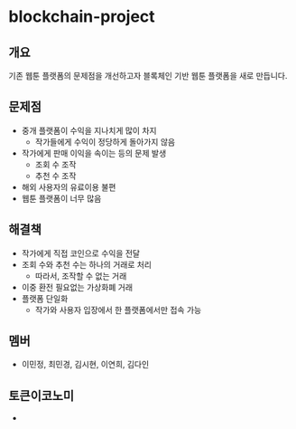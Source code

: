 # blockchain-project


## 개요
기존 웹툰 플랫폼의 문제점을 개선하고자
블록체인 기반 웹툰 플랫폼을 새로 만듭니다.

## 문제점
- 중개 플랫폼이 수익을 지나치게 많이 차지
  - 작가들에게 수익이 정당하게 돌아가지 않음
- 작가에게 판매 이익을 속이는 등의 문제 발생
  - 조회 수 조작
  - 추천 수 조작
- 해외 사용자의 유료이용 불편
- 웹툰 플랫폼이 너무 많음

## 해결책
- 작가에게 직접 코인으로 수익을 전달
- 조회 수와 추천 수는 하나의 거래로 처리
  - 따라서, 조작할 수 없는 거래
- 이중 환전 필요없는 가상화폐 거래
- 플랫폼 단일화
  - 작가와 사용자 입장에서 한 플랫폼에서만 접속 가능

## 멤버
- 이민정, 최민경, 김시현, 이연희, 김다인

## 토큰이코노미
- 
